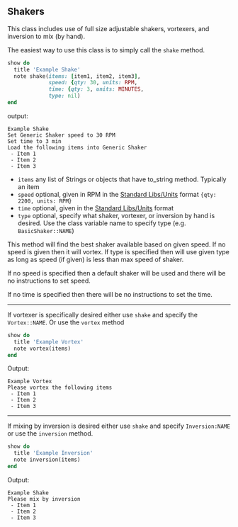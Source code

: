 ## Shakers
This class includes use of full size adjustable shakers, vortexers, and inversion to mix (by hand).

The easiest way to use this class is to simply call the `shake` method.
```Ruby
show do
  title 'Example Shake'
  note shake(items: [item1, item2, item3],
             speed: {qty: 30, units: RPM,
             time: {qty: 3, units: MINUTES,
             type: nil)
end
```
output:
```
Example Shake
Set Generic Shaker speed to 30 RPM
Set time to 3 min
Load the following items into Generic Shaker
 - Item 1
 - Item 2
 - Item 3
```
- `items` any list of Strings or objects that have to_string method.  Typically an item
- `speed` optional, given in RPM in the [Standard Libs/Units](/docs/standard_libraries/units.md) format `{qty: 2200, units: RPM}`
- `time` optional, given in the [Standard Libs/Units](/docs/standard_libraries/units.md) format
- `type` optional, specify what shaker, vortexer, or inversion by hand is desired.  Use the class variable name to specify type (e.g. `BasicShaker::NAME`)

This method will find the best shaker available based on given speed.  If no speed is given then it will vortex.  If type is specified then will use given type as long as speed (if given) is less than max speed of shaker.

If no speed is specified then a default shaker will be used and there will be no instructions to set speed.

If no time is specified then there will be no instructions to set the time.

---

If vortexer is specifically desired either use `shake` and specify the `Vortex::NAME`.  Or use the `vortex` method
```Ruby
show do
  title 'Example Vortex'
  note vortex(items)
end
```
Output:
```
Example Vortex
Please vortex the following items
 - Item 1
 - Item 2
 - Item 3
```
---

If mixing by inversion is desired either use `shake` and specify `Inversion:NAME` or use the `inversion` method.

```Ruby
show do
  title 'Example Inversion'
  note inversion(items)
end
```
Output:
```
Example Shake
Please mix by inversion
 - Item 1
 - Item 2
 - Item 3
```
